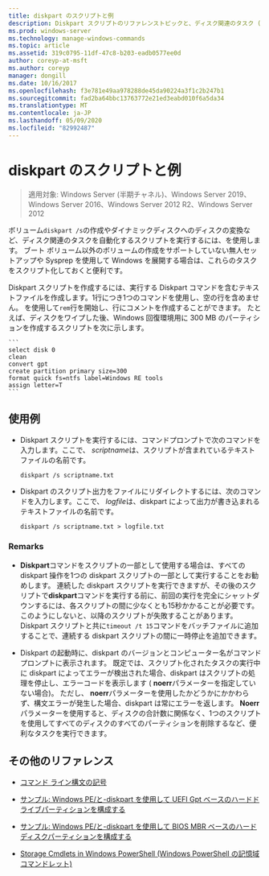 ```yaml
---
title: diskpart のスクリプトと例
description: Diskpart スクリプトのリファレンストピックと、ディスク関連のタスク (ボリュームの作成やダイナミックディスクへのディスクの変換など) を自動化する方法の例を紹介します。
ms.prod: windows-server
ms.technology: manage-windows-commands
ms.topic: article
ms.assetid: 319c0795-11df-47c8-b203-eadb0577ee0d
author: coreyp-at-msft
ms.author: coreyp
manager: dongill
ms.date: 10/16/2017
ms.openlocfilehash: f3e781e49aa978288de45da90224a3f1c2b247b1
ms.sourcegitcommit: fad2ba64bbc13763772e21ed3eabd010f6a5da34
ms.translationtype: MT
ms.contentlocale: ja-JP
ms.lasthandoff: 05/09/2020
ms.locfileid: "82992487"
---
```

# <a name="diskpart-scripts-and-examples"></a>diskpart のスクリプトと例

> 適用対象: Windows Server (半期チャネル)、Windows Server 2019、Windows Server 2016、Windows Server 2012 R2、Windows Server 2012

ボリューム`diskpart /s`の作成やダイナミックディスクへのディスクの変換など、ディスク関連のタスクを自動化するスクリプトを実行するには、を使用します。 ブート ボリューム以外のボリュームの作成をサポートしていない無人セットアップや Sysprep を使用して Windows を展開する場合は、これらのタスクをスクリプト化しておくと便利です。

Diskpart スクリプトを作成するには、実行する Diskpart コマンドを含むテキストファイルを作成します。1行につき1つのコマンドを使用し、空の行を含めません。 を使用して`rem`行を開始し、行にコメントを作成することができます。 たとえば、ディスクをワイプした後、Windows 回復環境用に 300 MB のパーティションを作成するスクリプトを次に示します。

    ```
    select disk 0
    clean
    convert gpt
    create partition primary size=300
    format quick fs=ntfs label=Windows RE tools
    assign letter=T
    ```

## <a name="examples"></a>使用例

- Diskpart スクリプトを実行するには、コマンドプロンプトで次のコマンドを入力します。ここで、 *scriptname*は、スクリプトが含まれているテキストファイルの名前です。

    ```
    diskpart /s scriptname.txt
    ```

- Diskpart のスクリプト出力をファイルにリダイレクトするには、次のコマンドを入力します。ここで、 *logfile*は、diskpart によって出力が書き込まれるテキストファイルの名前です。

    ```
    diskpart /s scriptname.txt > logfile.txt
    ```

### <a name="remarks"></a>Remarks

- **Diskpart**コマンドをスクリプトの一部として使用する場合は、すべての diskpart 操作を1つの diskpart スクリプトの一部として実行することをお勧めします。 連続した diskpart スクリプトを実行できますが、その後のスクリプトで**diskpart**コマンドを実行する前に、前回の実行を完全にシャットダウンするには、各スクリプトの間に少なくとも15秒かかることが必要です。 このようにしないと、以降のスクリプトが失敗することがあります。 Diskpart スクリプトと共に`timeout /t 15`コマンドをバッチファイルに追加することで、連続する diskpart スクリプトの間に一時停止を追加できます。

- Diskpart の起動時に、diskpart のバージョンとコンピューター名がコマンドプロンプトに表示されます。 既定では、スクリプト化されたタスクの実行中に diskpart によってエラーが検出された場合、diskpart はスクリプトの処理を停止し、エラーコードを表示します ( **noerr**パラメーターを指定していない場合)。 ただし、 **noerr**パラメーターを使用したかどうかにかかわらず、構文エラーが発生した場合、diskpart は常にエラーを返します。 **Noerr**パラメーターを使用すると、ディスクの合計数に関係なく、1つのスクリプトを使用してすべてのディスクのすべてのパーティションを削除するなど、便利なタスクを実行できます。

## <a name="additional-references"></a>その他のリファレンス

- [コマンド ライン構文の記号](command-line-syntax-key.md)

- [サンプル: Windows PE\/と\-diskpart を使用して UEFI Gpt ベースのハードドライブパーティションを構成する](https://docs.microsoft.com/previous-versions/windows/it-pro/windows-8.1-and-8/hh825686(v=win.10))

- [サンプル: Windows PE\/と\-diskpart を使用して BIOS MBR ベースのハードディスクパーティションを構成する](https://docs.microsoft.com/previous-versions/windows/it-pro/windows-8.1-and-8/hh825677(v=win.10))

- [Storage Cmdlets in Windows PowerShell (Windows PowerShell の記憶域コマンドレット)](https://docs.microsoft.com/powershell/module/storage/?view=win10-ps)
